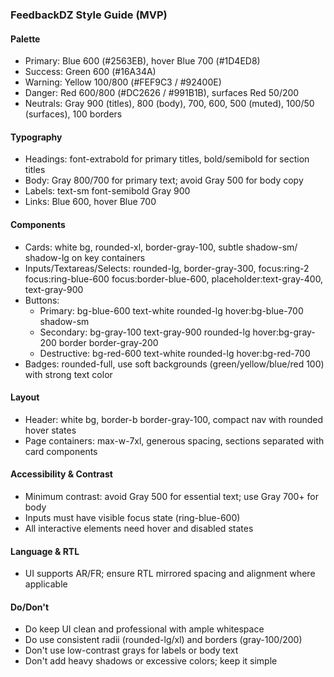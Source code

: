 ### FeedbackDZ Style Guide (MVP)

#### Palette
- Primary: Blue 600 (#2563EB), hover Blue 700 (#1D4ED8)
- Success: Green 600 (#16A34A)
- Warning: Yellow 100/800 (#FEF9C3 / #92400E)
- Danger: Red 600/800 (#DC2626 / #991B1B), surfaces Red 50/200
- Neutrals: Gray 900 (titles), 800 (body), 700, 600, 500 (muted), 100/50 (surfaces), 100 borders

#### Typography
- Headings: font-extrabold for primary titles, bold/semibold for section titles
- Body: Gray 800/700 for primary text; avoid Gray 500 for body copy
- Labels: text-sm font-semibold Gray 900
- Links: Blue 600, hover Blue 700

#### Components
- Cards: white bg, rounded-xl, border-gray-100, subtle shadow-sm/ shadow-lg on key containers
- Inputs/Textareas/Selects: rounded-lg, border-gray-300, focus:ring-2 focus:ring-blue-600 focus:border-blue-600, placeholder:text-gray-400, text-gray-900
- Buttons:
  - Primary: bg-blue-600 text-white rounded-lg hover:bg-blue-700 shadow-sm
  - Secondary: bg-gray-100 text-gray-900 rounded-lg hover:bg-gray-200 border border-gray-200
  - Destructive: bg-red-600 text-white rounded-lg hover:bg-red-700
- Badges: rounded-full, use soft backgrounds (green/yellow/blue/red 100) with strong text color

#### Layout
- Header: white bg, border-b border-gray-100, compact nav with rounded hover states
- Page containers: max-w-7xl, generous spacing, sections separated with card components

#### Accessibility & Contrast
- Minimum contrast: avoid Gray 500 for essential text; use Gray 700+ for body
- Inputs must have visible focus state (ring-blue-600)
- All interactive elements need hover and disabled states

#### Language & RTL
- UI supports AR/FR; ensure RTL mirrored spacing and alignment where applicable

#### Do/Don't
- Do keep UI clean and professional with ample whitespace
- Do use consistent radii (rounded-lg/xl) and borders (gray-100/200)
- Don't use low-contrast grays for labels or body text
- Don't add heavy shadows or excessive colors; keep it simple

